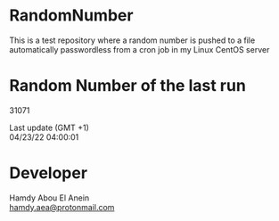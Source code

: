 # RandomNumber    
This is a test repository where a random number is pushed to a file automatically passwordless from a cron job in my Linux CentOS server    
# Random Number of the last run   
31071
      
Last update (GMT +1)    
04/23/22 04:00:01
# Developer    
Hamdy Abou El Anein   
hamdy.aea@protonmail.com
